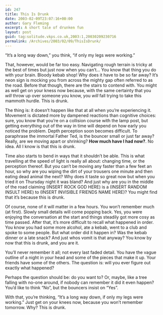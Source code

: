 ```yaml
---
id: 247
title: This Is Drunk
date: 2003-02-09T23:07:16+00:00
author: Gary Fleming
excerpt: A short tale of drunken fun
layout: post
guid: tag:solitude.vkps.co.uk,2003:1,20030209230716
permalink: /Archives/2003/02/09/ThisIsDrunk/
---
```

&#8220;It&#8217;s a long way down,&#8221; you think, &#8220;if only my legs were working.&#8221;

That, however, would be far too easy. Navigating rough terrain is tricky at the best of times but just now when you can&#8217;t&#8230; You know that thing you do with your brain. Bloody kebab shop! Why does it have to be so far away? It&#8217;s neon sign is mocking you from across the mighty gap often referred to as the road. Before that though, there are the stairs to contend with. You might as well get on your kness now because, with the same certainty that you _will_ throw up over someone you know, you _will_ fall trying to take this mammoth hurdle. This is drunk.

The thing is: it doesn&#8217;t happen like that at all when you&#8217;re experiencing it. Movement is dictated more by dampened reactions than cognitive choices: sure, you know that you&#8217;re on a collision course with the lamp post, but getting everything out of the way in time will depend on how early you noticed the problem. Depth perception soon becomes difficult. To paraphrase the immortal Father Ted, is the bouncer small or just far away? Really, are we moving apart or shrinking? **How much have I had now?**. No idea. All I know is that this is drunk.

Time also starts to bend in ways that it shouldn&#8217;t be able. This is what travelling at the speed of light is really all about: changing time, or the perception thereof. But you can&#8217;t be moving any faster than a few feet an hour, so why are you wiping the dirt of your trousers one minute and then eating dead animal the next? Why does it taste so great now but when you tried it on Thursday night it was bland? And just why are you in the middle of the road claiming (INSERT ROCK GOD HERE) is a (INSERT RANDOM INSULT HERE) to (INSERT INVISIBLE FRIENDS NAME HERE)? You might find that it&#8217;s because this is drunk.

Of course, none of it will matter in a few hours. You won&#8217;t remember much (at first). Slowly small details will come popping back. Yes, you were enjoying the conversation at the start and things steadily got more cosy as time passed. After that, it&#8217;s more difficult to recall what happened in order. You know you had some more alcohol, ate a kebab, went to a club and spoke to some people. But what order did it happen in? Was the kebab dinner or a late snack? And just whos vomit is that anyway? You know by now that this is drunk, and you are it.

You&#8217;ll never remember it all; not every last faded detail. You have the vague outline of a night in your head and some of the pieces that make it up. Your friends have some of the others. The question is: will you ever figure out exactly what happened?

Perhaps the question should be: do you want to? Or, maybe, like a tree falling with no-one around, if nobody can remember it did it even happen? You&#8217;d like to think &#8220;No&#8221;, but the bouncers insist on &#8220;Yes&#8221;.

With that, you&#8217;re thinking, &#8220;It&#8217;s a long way down, if only my legs were working.&#8221; Just get on your knees now, because you won&#8217;t remember tomorrow. Why? This is drunk.